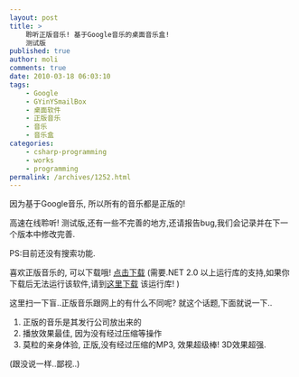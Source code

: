 ```yaml
---
layout: post
title: >
    聆听正版音乐! 基于Google音乐的桌面音乐盒!
    测试版
published: true
author: moli
comments: true
date: 2010-03-18 06:03:10
tags:
    - Google
    - GYinYSmailBox
    - 桌面软件
    - 正版音乐
    - 音乐
    - 音乐盒
categories:
    - csharp-programming
    - works
    - programming
permalink: /archives/1252.html
---
```

[][1]
  
因为基于Google音乐, 所以所有的音乐都是正版的!

高速在线聆听! 测试版,还有一些不完善的地方,还请报告bug,我们会记录并在下一个版本中修改完善.

PS:目前还没有搜索功能.

喜欢正版音乐的, 可以下载哦! [点击下载][2] (需要.NET 2.0 以上运行库的支持,如果你下载后无法运行该软件,请到[这里下载][3] 该运行库! )

这里扫一下盲..正版音乐跟网上的有什么不同呢? 就这个话题,下面就说一下..

  1. 正版的音乐是其发行公司放出来的
  2. 播放效果最佳, 因为没有经过压缩等操作
  3. 莫粒的亲身体验, 正版,没有经过压缩的MP3, 效果超级棒! 3D效果超强.

(跟没说一样..鄙视..)

 [1]: http://huoxr.com/wp-content/uploads/2010/03/view.png
 [2]: http://molisoft.googlecode.com/files/GYinYSmallBox.zip
 [3]: http://www.onlinedown.net/soft/38669.htm